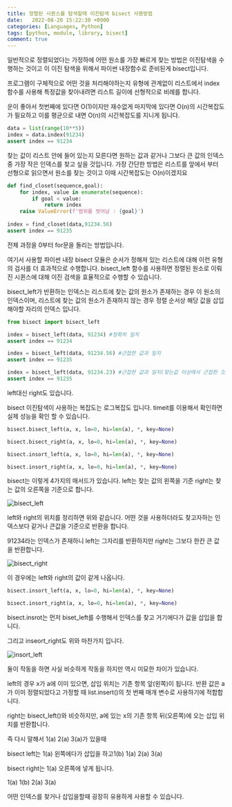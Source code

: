 ```yaml
---
title: 정렬된 시퀸스를 탐색할때 이진탐색 bisect 사용방법
date:   2022-08-20 15:22:30 +0900
categories: [Languages, Python]
tags: [python, module, library, bisect]
comment: true
---
```


일반적으로 정렬되었다는 가정하에 어떤 원소를 가장 빠르게 찾는 방법은 이진탐색을 수행하는 것이고 이 이진 탐색을 위해서 파이썬 내장함수로 준비된게 bisect입니다. 

프로그램이 구체적으로 어떤 것을 처리해야하는지 유형에 관계없이 리스트에서 index함수를 사용해 특정값을 찾아내려면 리스트 길이에 선형적으로 비례를 합니다.

운이 좋아서 첫번째에 있다면 O(1)이지만 재수없게 마지막에 있다면 O(n)의 시간복잡도가 필요하고 이를 평균으로 내면 O(n)의 시간복잡도를 지니게 됩니다.

```py
data = list(range(10**5))
index = data.index(91234)
assert index == 91234
```

찾는 값이 리스트 안에 들어 있는지 모른다면 원하는 값과 같거나 그보다 큰 값의 인덱스 중 가장 작은 인덱스를 찾고 싶을 것입니다. 가장 간단한 방법은 리스트를 앞에서 부터 선형으로 읽으면서 원소를 찾는 것이고 이때 시간복잡도는 O(n)이겠지요 

```py
def find_closet(sequence,goal):
    for index, value in enumerate(sequence):
        if goal < value:
            return index
    raise ValueError(f'범위를 벗어남 : {goal}')
    
index = find_closet(data,91234.56)
assert index == 91235
```

전체 과정을 0부터 for문을 돌리는 방법입니다.

여기서 사용할 파이썬 내장 bisect 모듈은 순서가 정해져 있는 리스트에 대해 이런 유형의 검사를 더 효과적으로 수행합니다. bisect_left 함수를 사용하면 정렬된 원소로 이뤄진 시퀸스에 대해 이진 검색을 효율적으로 수행할 수 있습니다.

bisect_left가 반환하는 인덱스는 리스트에 찾는 값의 원소가 존재하는 경우 이 원소의 인덱스이며, 리스트에 찾는 값의 원소가 존재하지 않는 경우 정렬 순서상 해당 값을 삽입해야할 자리의 인덱스 입니다.

```py
from bisect import bisect_left

index = bisect_left(data, 91234) #정확히 일치
assert index == 91234

index = bisect_left(data, 91234.56) #근접한 값과 일치
assert index == 91235

index = bisect_left(data, 91234.23) #근접한 값과 일치(찾는값 이상에서 근접한 것을 찾음)
assert index == 91235
```

left대신 right도 있습니다.

bisect 이진탐색이 사용하는 복잡도는 로그복잡도 입니다. timeit를 이용해서 확인하면 실제 성능을 확인 할 수 있습니다.

```py
bisect.bisect_left(a, x, lo=0, hi=len(a), *, key=None)

bisect.bisect_right(a, x, lo=0, hi=len(a), *, key=None)

bisect.insort_left(a, x, lo=0, hi=len(a), *, key=None)

bisect.insort_right(a, x, lo=0, hi=len(a), *, key=None)
```

bisect는 이렇게 4가지의 매서드가 있습니다. left는 찾는 값의 왼쪽을 기준 right는 찾는 값의 오른쪽을 기준으로 합니다.

![bisect_left](https://user-images.githubusercontent.com/85277660/211037651-e1bdca4c-ceb4-4583-a3d6-58dc60029934.png)

left와 right의 위치를 정리하면 위와 같습니다. 어떤 것을 사용하더라도 찾고자하는 인덱스보다 같거나 큰값을 기준으로 반환을 합니다.

91234라는 인덱스가 존재하니 left는 그자리를 반환하지만 right는 그보다 한칸 큰 값을 반환합니다.

![bisect_right](https://user-images.githubusercontent.com/85277660/211037737-97ec0ed2-d106-48e3-896e-ab54a66cd517.png)

이 경우에는 left와 right의 값이 같게 나옵니다.

```py
bisect.insort_left(a, x, lo=0, hi=len(a), *, key=None)

bisect.insort_right(a, x, lo=0, hi=len(a), *, key=None)
```

bisect.insrot는 먼저 biset_left를 수행해서 인덱스를 찾고 거기에다가 값을 삽입을 합니다.

그리고 inseort_right도 위와 마찬가지 입니다.

![insort_left](https://user-images.githubusercontent.com/85277660/211037857-a184ddd9-9017-4456-8e39-d4b4c0eb3860.png)

둘이 작동을 하면 사실 비슷하게 작동을 하지만 역시 미묘한 차이가 있습니다.


left의 경우 x가 a에 이미 있으면, 삽입 위치는 기존 항목 앞(왼쪽)이 됩니다. 반환 값은 a가 이미 정렬되었다고 가정할 때 list.insert()의 첫 번째 매개 변수로 사용하기에 적합합니다.


right는 bisect_left()와 비슷하지만, a에 있는 x의 기존 항목 뒤(오른쪽)에 오는 삽입 위치를 반환합니다.


즉 다시 말해서 1(a) 2(a) 3(a)가 있을때

bisect left는 1(a) 왼쪽에다가 삽입을 하고1(b) 1(a) 2(a) 3(a)

bisect right는 1(a) 오른쪽에 넣게 됩니다.

1(a) 1(b) 2(a) 3(a)

어떤 인덱스를 찾거나 삽입을할때 굉장히 유용하게 사용할 수 있습니다.
